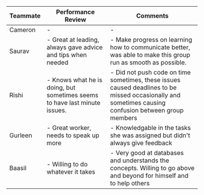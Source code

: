 | Teammate | Performance Review | Comments |
|---------------|---------------|----------|
| Cameron       | -         | -        |
| Saurav        | - Great at leading, always gave advice and tips when needed        | - Make progress on learning how to communicate better, was able to make this group run as smooth as possible.      |
| Rishi         | - Knows what he is doing, but sometimes seems to have last minute issues.      | - Did not push code on time sometimes, these issues caused deadlines to be missed occasionally and sometimes causing confusion between group members      |
| Gurleen       | - Great worker, needs to speak up more        | - Knowledgable in the tasks she was assigned but didn't always give feedback       |
| Baasil        | - Willing to do whatever it takes        | - Very good at databases and understands the concepts. Willing to go above and beyond for himself and to help others |